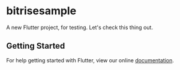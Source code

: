 # bitrisesample

A new Flutter project, for testing. Let's check this thing out. 

## Getting Started

For help getting started with Flutter, view our online
[documentation](https://flutter.io/).
